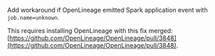Add workaround if OpenLineage emitted Spark application event with `job.name=unknown`.

This requires installing OpenLineage with this fix merged: [https://github.com/OpenLineage/OpenLineage/pull/3848](https://github.com/OpenLineage/OpenLineage/pull/3848).
